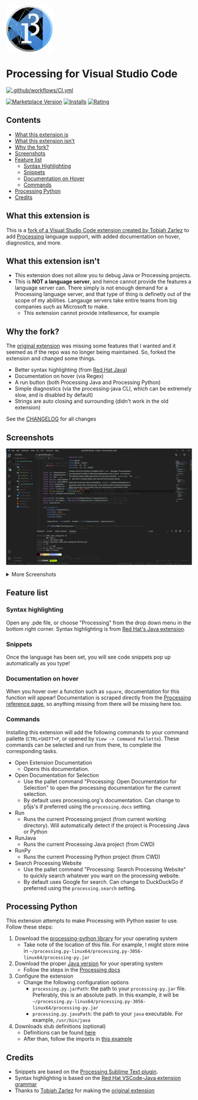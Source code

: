 <img width="25%" src="./images/icon.png" alt="icon"/>

# Processing for Visual Studio Code

[![.github/workflows/CI.yml](https://img.shields.io/github/workflow/status/Luke-zhang-04/processing-vscode/Node.js%20CI?label=CI&logo=github)](https://github.com/Luke-zhang-04/processing-vscode/actions)

[![Marketplace Version](https://vsmarketplacebadge.apphb.com/version/Luke-zhang-04.processing-vscode.svg)](https://marketplace.visualstudio.com/items?itemName=Luke-zhang-04.processing-vscode)
[![Installs](https://vsmarketplacebadge.apphb.com/installs-short/Luke-zhang-04.processing-vscode.svg)](https://marketplace.visualstudio.com/items?itemName=Luke-zhang-04.processing-vscode)
[![Rating](https://vsmarketplacebadge.apphb.com/rating-star/Luke-zhang-04.processing-vscode.svg)](https://marketplace.visualstudio.com/items?itemName=Luke-zhang-04.processing-vscode)

## Contents

-   [What this extension is](#what-this-extension-is)
-   [What this extension isn't](#what-this-extension-isnt)
-   [Why the fork?](#why-the-fork)
-   [Screenshots](#screenshots)
-   [Feature list](#feature-list)
    -   [Syntax Highlighting](#syntax-highlighting)
    -   [Snippets](#snippets)
    -   [Documentation on Hover](#documentation-on-hover)
    -   [Commands](#commands)
-   [Processing Python](#processing-python)
-   [Credits](#credits)

## What this extension is

This is a [fork of a Visual Studio Code extension created by Tobiah Zarlez](https://github.com/TobiahZ/processing-vscode) to add [Processing](https://processing.org/) language support, with added documentation on hover, diagnostics, and more.

## What this extension isn't

-   This extension does not allow you to debug Java or Processing projects.
-   This is **NOT a language server**, and hence cannot provide the features a language server can. There simply is not enough demand for a Processing language server, and that type of thing is definetly out of the scope of my abilities. Langauge servers take entire teams from big companies such as Microsoft to make.
    -   This extension cannot provide intellesence, for example

## Why the fork?

The [original extension](https://github.com/TobiahZ/processing-vscode) was missing some features that I wanted and it seemed as if the repo was no longer being maintained. So, forked the extension and changed some things.

-   Better syntax highlighting (from [Red Hat Java](https://github.com/redhat-developer/vscode-java/blob/master/syntaxes/java.tmLanguage.json))
-   Documentation on hover (via Regex)
-   A run button (both Processing Java and Processing Python)
-   Simple diagnostics (via the processing-java CLI, which can be extremely slow, and is disabled by default)
-   Strings are auto closing and surrounding (didn't work in the old extension)

See the [CHANGELOG](https://github.com/Luke-zhang-04/processing-vscode/blob/main/CHANGELOG.md) for all changes

## Screenshots

![Hover](https://raw.githubusercontent.com/Luke-zhang-04/processing-vscode/main/media/hover-1.png)

<details>
<summary>More Screenshots</summary>

![Hover](https://raw.githubusercontent.com/Luke-zhang-04/processing-vscode/main/media/hover-2.png)
![Error](https://raw.githubusercontent.com/Luke-zhang-04/processing-vscode/main/media/error.png)

</details>

## Feature list

### Syntax highlighting

Open any .pde file, or choose "Processing" from the drop down menu in the bottom right corner. Syntax highlighting is from [Red Hat's Java extension](https://github.com/redhat-developer/vscode-java/blob/master/syntaxes/java.tmLanguage.json).

### Snippets

Once the language has been set, you will see code snippets pop up automatically as you type!

### Documentation on hover

When you hover over a function such as `square`, documentation for this function will appear! Documentation is scraped directly from the [Processing reference page](https://processing.org/reference/), so anything missing from there will be missing here too.

### Commands

Installing this extension will add the following commands to your command pallette (`CTRL+SHIFT+P`, or opened by `View -> Command Pallette`). These commands can be selected and run from there, to complete the corresponding tasks.

-   Open Extension Documentation
    -   Opens this documentation.
-   Open Documentation for Selection
    -   Use the pallet command "Processing: Open Documentation for Selection" to open the processing documentation for the current selection.
    -   By default uses processing.org's documentation. Can change to p5js's if preferred using the `processing.docs` setting.
-   Run
    -   Runs the current Processing project (from current working directory). Will automatically detect if the project is Processing Java or Python
-   RunJava
    -   Runs the current Processing Java project (from CWD)
-   RunPy
    -   Runs the current Processing Python project (from CWD)
-   Search Processing Website
    -   Use the pallet command "Processing: Search Processing Website" to quickly search whatever you want on the processing website.
    -   By default uses Google for search. Can change to DuckDuckGo if preferred using the `processing.search` setting.

## Processing Python

This extension attempts to make Processing with Python easier to use. Follow these steps:

1. Download the [processing-python library](https://py.processing.org/tutorials/command-line/#requirements) for your operating system
    - Take note of the location of this file. For example, I might store mine in `~/processing.py-linux64/processing.py-3056-linux64/processing-py.jar`
2. Download the proper [Java version](https://py.processing.org/tutorials/command-line/#requirements) for your operating system
    - Follow the steps in the [Processing docs](https://py.processing.org/tutorials/command-line/#requirements)
3. Configure the extension
    - Change the following configuration options
        - `processing.py.jarPath`: the path to your `processing-py.jar` file. Preferably, this is an absolute path. In this example, it will be `~/processing.py-linux64/processing.py-3056-linux64/processing-py.jar`
        - `processing.py.javaPath`: the path to your `java` executable. For example, `/usr/bin/java`
4. Downloads stub definitions (optional)
    - Definitions can be found [here](https://github.com/Abdulla060/Processing.py-intellisense/blob/master/lib/Processing3.pyi)
    - After than, follow the imports in [this example](https://github.com/Abdulla060/Processing.py-intellisense/blob/master/Example.py)

## Credits

- Snippets are based on the [Processing Sublime Text plugin](https://github.com/b-g/processing-sublime).
- Syntax highlighting is based on the [Red Hat VSCode-Java extension grammar](https://github.com/redhat-developer/vscode-java/blob/master/syntaxes/java.tmLanguage.json)
- Thanks to [Tobiah Zarlez](https://github.com/TobiahZ) for making the [original extension](https://github.com/TobiahZ/processing-vscode)
